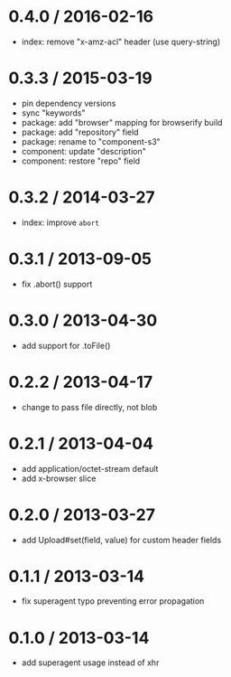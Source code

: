 
0.4.0 / 2016-02-16
==================

  * index: remove "x-amz-acl" header (use query-string)

0.3.3 / 2015-03-19
==================

  * pin dependency versions
  * sync "keywords"
  * package: add "browser" mapping for browserify build
  * package: add "repository" field
  * package: rename to "component-s3"
  * component: update "description"
  * component: restore "repo" field

0.3.2 / 2014-03-27
==================

  * index: improve `abort`

0.3.1 / 2013-09-05
==================

  * fix .abort() support

0.3.0 / 2013-04-30
==================

  * add support for .toFile()

0.2.2 / 2013-04-17
==================

  * change to pass file directly, not blob

0.2.1 / 2013-04-04
==================

  * add application/octet-stream default
  * add x-browser slice

0.2.0 / 2013-03-27
==================

  * add Upload#set(field, value) for custom header fields

0.1.1 / 2013-03-14
==================

  * fix superagent typo preventing error propagation

0.1.0 / 2013-03-14
==================

  * add superagent usage instead of xhr
